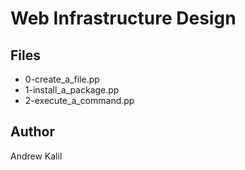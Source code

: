 # Web Infrastructure Design

## Files
* 0-create_a_file.pp
* 1-install_a_package.pp
* 2-execute_a_command.pp

## Author

Andrew Kalil